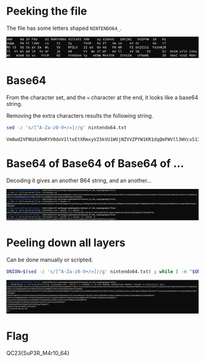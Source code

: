 # Peeking the file

The file has some letters shaped `NINTENDO64_`.

![](screenshots/1.png)

# Base64

From the character set, and the `=` character at the end, it looks like a base64 string.

Removing the extra characters results the following string.

```bash
sed -z 's/[^A-Za-z0-9+/=]//g' nintendo64.txt
```
```
Vm0wd2VFNUdiRmRYV0doV1lteEtXRmxyV25kVU1WVjNZVVZPYW1KR1dqQmFWVll3WVcxS1IyTkVRbUZTVmxweVZrUktTMUl5VGtkaVIwWlVVMFZLV1ZadGVHdFNNRFZ6VjI1S2FsSnNjRTlXYWtwdlRXeGFjbHBFVWxSTmF6VllXV3BPZDJGV1NuTlhiVGxWVm5wR1UxcFhlR0ZXYkdSeVYyeENWMkV3Y0ZSV1ZWcFNaREZDVWxCVU1EMD0=
```

# Base64 of Base64 of Base64 of ...

Decoding it gives an another B64 string, and an another...

![](screenshots/2.png)

# Peeling down all layers

Can be done manually or scripted.

```bash
ONION=$(sed -z 's/[^A-Za-z0-9+/=]//g' nintendo64.txt) ; while [ -n "$ONION" ]; do echo $ONION; ONION=$(echo $ONION | base64 -d 2>/dev/null); done
```

![](screenshots/3.png)

# Flag
QC23{SuP3R_M4r10_64}

